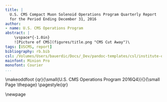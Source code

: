 ```yaml
---
title: |
  U.S. CMS Compact Muon Solenoid Operations Program Quarterly Report
  for the Period Ending December 31, 2016
author:
- name: U.S. CMS Operations Program
abstract: |
    \vspace*{-1.0in}
    ![Picture of CMS](figures/title.png "CMS Cut Away")\ 
tags: [USCMS, report]
bibliography: rb.bib
csl: /Volumes/Users/bauerdic/Docs/_Dev/pandoc-templates/csl/institute-of-physics-numeric.csl
mainfont: Minion Pro
monofont: Courier
...
```


\makeoddfoot  {qr}{\small{U.S. CMS Operations Program 2016Q4}}{}{\small Page \thepage}
\pagestyle{qr}

\newpage
